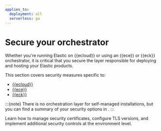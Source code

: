 ```yaml
---
applies_to:
  deployment: all
  serverless: ga
---
```


# Secure your orchestrator

Whether you're running Elastic on {{ecloud}} or using an {{ece}} or {{eck}} orchestrator, it is critical that you secure the layer responsible for deploying and hosting your Elastic products.

This section covers security measures specific to:

- [{{ecloud}}](secure-your-elastic-cloud-organization.md)
- [{{ece}}](secure-your-elastic-cloud-enterprise-installation.md)
- [{{eck}}](secure-your-eck-installation.md)

:::{note}
There is no orchestration layer for self-managed installations, but you can find a summary of your security options in [](manually-configure-security-in-self-managed-cluster.md).
:::

Learn how to manage security certificates, configure TLS versions, and implement additional security controls at the environment level.
